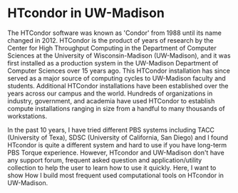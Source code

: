 # HTcondor in UW-Madison

The HTCondor software was known as 'Condor' from 1988 until its name changed in 2012. HTCondor is the product of years of research by the Center for High Throughput Computing in the Department of Computer Sciences at the University of Wisconsin-Madison (UW-Madison), and it was first installed as a production system in the UW-Madison Department of Computer Sciences over 15 years ago. This HTCondor installation has since served as a major source of computing cycles to UW-Madison faculty and students. Additional HTCondor installations have been established over the years across our campus and the world. Hundreds of organizations in industry, government, and academia have used HTCondor to establish compute installations ranging in size from a handful to many thousands of workstations.

In the past 10 years, I have tried different PBS systems including TACC (University of Texa), SDSC (University of California, San Diego) and I found HTcondor is quite a different system and hard to use if you have long-term PBS Torque experience. However, HTcondor and UW-Madison don't have any support forum, frequent asked question and application/utility collection to help the user to learn how to use it quickly. Here, I want to show How I build most frequent used computational tools on HTcondor in UW-Madison.
